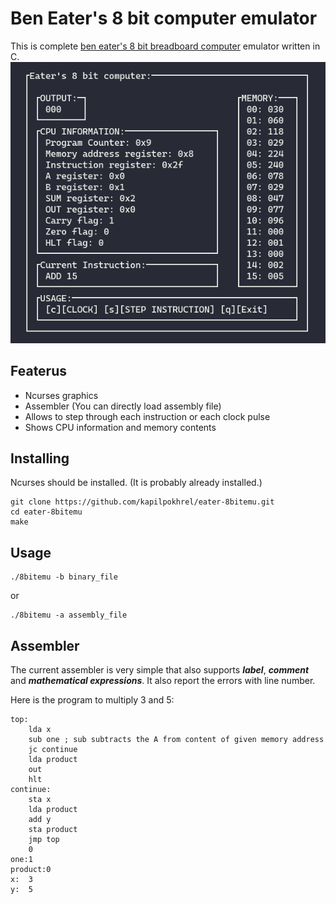 # Ben Eater's 8 bit computer emulator
This is complete [ben eater's 8 bit breadboard computer](https://www.youtube.com/watch?v=HyznrdDSSGM&list=PLowKtXNTBypGqImE405J2565dvjafglHU) emulator written in C.
![Screenshot](screenshot.png)
## Featerus
- Ncurses graphics
- Assembler (You can directly load assembly file)
- Allows to step through each instruction or each clock pulse
- Shows CPU information and memory contents
## Installing
Ncurses should be installed. (It is probably already installed.)
```
git clone https://github.com/kapilpokhrel/eater-8bitemu.git
cd eater-8bitemu
make
```
## Usage
```
./8bitemu -b binary_file
```
or
```
./8bitemu -a assembly_file
```
## Assembler
The current assembler is very simple that also supports ***label***, ***comment*** and ***mathematical expressions***. It also report the errors with line number.

Here is the program to multiply 3 and 5:
```
top:
	lda x
	sub one ; sub subtracts the A from content of given memory address
	jc continue
	lda product
	out
	hlt
continue:
	sta x
	lda product
	add y
	sta product
	jmp top
	0
one:1
product:0
x:	3
y:	5
```
